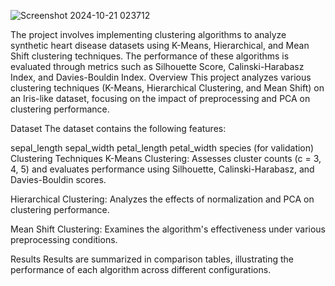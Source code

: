 ![Screenshot 2024-10-21 023712](https://github.com/user-attachments/assets/f0982360-00bc-4b66-b33f-1315db7db719)


The project involves implementing clustering algorithms to analyze synthetic heart disease datasets using K-Means, Hierarchical, and Mean Shift clustering techniques. The performance of these algorithms is evaluated through metrics such as Silhouette Score, Calinski-Harabasz Index, and Davies-Bouldin Index.
Overview
This project analyzes various clustering techniques (K-Means, Hierarchical Clustering, and Mean Shift) on an Iris-like dataset, focusing on the impact of preprocessing and PCA on clustering performance.

Dataset
The dataset contains the following features:

sepal_length
sepal_width
petal_length
petal_width
species (for validation)
Clustering Techniques
K-Means Clustering: Assesses cluster counts (c = 3, 4, 5) and evaluates performance using Silhouette, Calinski-Harabasz, and Davies-Bouldin scores.

Hierarchical Clustering: Analyzes the effects of normalization and PCA on clustering performance.

Mean Shift Clustering: Examines the algorithm's effectiveness under various preprocessing conditions.

Results
Results are summarized in comparison tables, illustrating the performance of each algorithm across different configurations.
